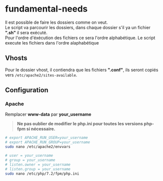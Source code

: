 # fundamental-needs

Il est possible de faire les dossiers comme on veut.  
Le script va parcourir les dossiers, dans chaque dossier s'il ya un fichier **".sh"** il sera exécuté.  
Pour l'ordre d'éxécution des fichiers ce sera l'ordre alphabétique.
Le script execute les fichiers dans l'ordre alaphabétique

## Vhosts
Pour le dossier vhost, il contiendra que les fichiers **".conf"**, ils seront copiés vers `/etc/apache2/sites-available`.


## Configuration
### Apache
Remplacer **www-data** par **your_username**  
> **Ne pas oublier de modifier le php.ini pour toutes les versions php-fpm si nécessaire.**
```bash
# export APACHE_RUN_USER=your_username
# export APACHE_RUN_GROUP=your_username
sudo nano /etc/apache2/envvars

# user = your_username
# group = your_username
# listen.owner = your_username
# listen.group = your_username
sudo nano /etc/php/7.2/fpm/php.ini
```


```bash

```